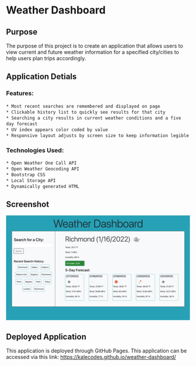 # Weather Dashboard

## Purpose
The purpose of this project is to create an application that allows users to view current and future weather information for a specified city/cities to help users plan trips accordingly. 

## Application Detials

### Features: 
    * Most recent searches are remembered and displayed on page
    * Clickable history list to quickly see results for that city
    * Searching a city results in current weather conditions and a five day forecast 
    * UV index appears color coded by value
    * Responsive layout adjusts by screen size to keep information legible 

### Technologies Used:
    * Open Weather One Call API
    * Open Weather Geocoding API
    * Bootstrap CSS
    * Local Storage API
    * Dynamically generated HTML

## Screenshot

![](./assets/images/ss1.png)

## Deployed Application 

This application is deployed through GitHub Pages. 
This application can be accessed via this link: https://kalecodes.github.io/weather-dashboard/
